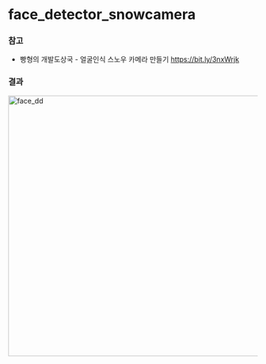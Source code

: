 # face_detector_snowcamera
### 참고
+ 빵형의 개발도상국 - 얼굴인식 스노우 카메라 만들기 https://bit.ly/3nxWrjk
### 결과 

<img width="527" alt="face_dd" src="https://user-images.githubusercontent.com/44018024/104091922-fb1cc880-52c3-11eb-85fd-92dc81213630.png">
